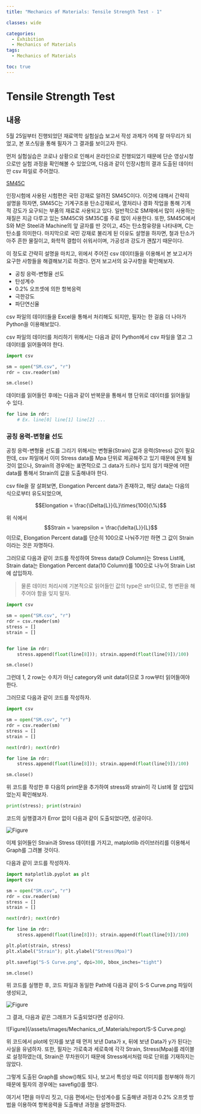 ```yaml
---
title: "Mechanics of Materials: Tensile Strength Test - 1"

classes: wide

categories:
  - Exhibition
  - Mechanics of Materials
tags:
  - Mechanics of Materials

toc: true
---
```


# Tensile Strength Test

## 내용

5월 25일부터 진행되었던 재료역학 실험실습 보고서 작성 과제가 어제 잘 마무리가 되었고, 본 포스팅을 통해 필자가 그 결과를 보이고자 한다.

먼저 실험실습은 코로나 상황으로 인해서 온라인으로 진행되었기 때문에 단순 영상시청으로만 실험 과정을 확인해볼 수 있었으며, 다음과 같이 인장시험의 결과 도출된 데이터만 csv 파일로 주어졌다.

[SM45C](https://github.com/enfycius/Air/blob/main/Materials/Report/SM.csv)

인장시험에 사용된 시험편은 국민 강재로 알려진 SM45C이다. 이것에 대해서 간략히 설명을 하자면, SM45C는 기계구조용 탄소강재로서, 열처리나 경화 작업을 통해 기계적 강도가 요구되는 부품의 재료로 사용되고 있다. 일반적으로 SM재에서 많이 사용하는 재질은 지금 다루고 있는 SM45C와 SM35C를 주로 많이 사용한다. 또한, SM45C에서 S와 M은 Steel과 Machine의 앞 글자를 딴 것이고, 45는 탄소함유량을 나타내며, C는 탄소를 의미한다. 마지막으로 국민 강재로 불리게 된 이유도 설명을 하자면, 철과 탄소가 아주 흔한 물질이고, 화학적 결합이 쉬워서이며, 가공성과 강도가 괜찮기 때문이다.

이 정도로 간략히 설명을 마치고, 위에서 주어진 csv 데이터들을 이용해서 본 보고서가 요구한 사항들을 해결해보기로 하겠다. 먼저 보고서의 요구사항을 확인해보자.

* 공칭 응력-변형율 선도
* 탄성계수
* 0.2% 오프셋에 의한 항복응력
* 극한강도
* 파단연신율

csv 파일의 데이터들을 Excel을 통해서 처리해도 되지만, 필자는 한 걸음 더 나아가 Python을 이용해보았다.

csv 파일의 데이터를 처리하기 위해서는 다음과 같이 Python에서 csv 파일을 열고 그 데이터를 읽어들여야 한다.

```python
import csv

sm = open("SM.csv", "r")
rdr = csv.reader(sm)

sm.close()
```

데이터를 읽어들인 후에는 다음과 같이 반복문을 통해서 행 단위로 데이터를 읽어들일 수 있다.

```python
for line in rdr:
    # Ex. line[0] line[1] line[2] ...
```

### 공칭 응력-변형율 선도

공칭 응력-변형율 선도를 그리기 위해서는 변형율(Strain) 값과 응력(Stress) 값이 필요한데, csv 파일에서 이미 Stress data를 Mpa 단위로 제공해주고 있기 때문에 문제 될 것이 없으나, Strain의 경우에는 표면적으로 그 data가 드러나 있지 않기 때문에 어떤 data를 통해서 Strain의 값을 도출해내야 한다.

csv file을 잘 살펴보면, Elongation Percent data가 존재하고, 해당 data는 다음의 식으로부터 유도되었으며,

$$Elongation = \frac{\Delta{L}}{L}\times{100}(\%)$$

위 식에서 $$Strain = \varepsilon = \frac{\delta{L}}{L}$$ 이므로, Elongation Percent data를 단순히 100으로 나눠주기만 하면 그 값이 Strain이라는 것은 자명하다.

그러므로 다음과 같이 코드를 작성하여 Stress data(9 Column)는 Stress List에, Strain data는 Elongation Percent data(10 Column)를 100으로 나누어 Strain List에 삽입하자.

> 물론 데이터 처리시에 기본적으로 읽어들인 값의 type은 str이므로, 형 변환을 해주어야 함을 잊지 말자.

```python
import csv

sm = open("SM.csv", "r")
rdr = csv.reader(sm)
stress = []
strain = []


for line in rdr:
    stress.append(float(line[8])); strain.append(float(line[9])/100)

sm.close()
```

그런데 1, 2 row는 수치가 아닌 category와 unit data이므로 3 row부터 읽어들여야 한다.

그러므로 다음과 같이 코드를 작성하자.

```python
import csv

sm = open("SM.csv", "r")
rdr = csv.reader(sm)
stress = []
strain = []

next(rdr); next(rdr)

for line in rdr:
    stress.append(float(line[8])); strain.append(float(line[9])/100)

sm.close()
```

위 코드를 작성한 후 다음의 print문을 추가하여 stress와 strain이 각 List에 잘 삽입되었는지 확인해보자.

```python
print(stress); print(strain)
```

코드의 실행결과가 Error 없이 다음과 같이 도출되었다면, 성공이다.

![Figure](/assets/images/Mechanics_of_Materials/report/result1.png)

이제 읽어들인 Strain과 Stress 데이터를 가지고, matplotlib 라이브러리를 이용해서 Graph를 그려볼 것이다. 

다음과 같이 코드를 작성하자.

```python
import matplotlib.pyplot as plt
import csv

sm = open("SM.csv", "r")
rdr = csv.reader(sm)
stress = []
strain = []

next(rdr); next(rdr)

for line in rdr:
    stress.append(float(line[8])); strain.append(float(line[9])/100)

plt.plot(strain, stress)
plt.xlabel("Strain"); plt.ylabel("Stress(Mpa)")

plt.savefig("S-S Curve.png", dpi=300, bbox_inches="tight")

sm.close()
```

위 코드를 실행한 후, 코드 파일과 동일한 Path에 다음과 같이 S-S Curve.png 파일이 생성되고,

![Figure](/assets/images/Mechanics_of_Materials/report/result2.png)

그 결과, 다음과 같은 그래프가 도출되었다면 성공이다.

![Figure](/assets/images/Mechanics_of_Materials/report/S-S Curve.png)

위 코드에서 plot에 인자를 보낼 때 먼저 보낸 Data가 x, 뒤에 보낸 Data가 y가 된다는 사실을 유념하자. 또한, 필자는 가로축과 세로축에 각각 Strain, Stress(Mpa)를 레이블로 설정하였는데, Strain은 무차원이기 때문에 Stress에서처럼 따로 단위를 기재하지는 않았다.

그렇게 도출된 Graph를 show()해도 되나, 보고서 특성상 따로 이미지를 첨부해야 하기 때문에 필자의 경우에는 savefig()를 했다.

여기서 1편을 마무리 짓고, 다음 편에서는 탄성계수를 도출해낸 과정과 0.2% 오프셋 방법을 이용하여 항복응력을 도출해낸 과정을 설명하겠다.